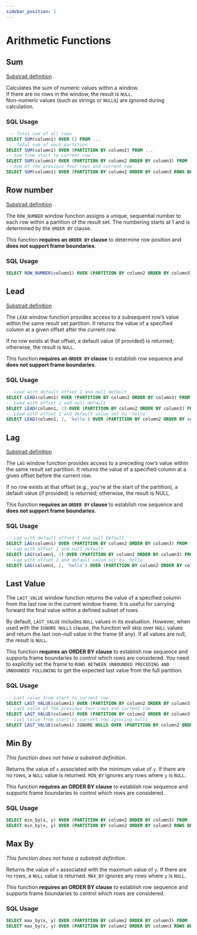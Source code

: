 ```yaml
---
sidebar_position: 1
---
```


# Arithmetic Functions

## Sum

[Substrait definition](https://substrait.io/extensions/functions_arithmetic/#sum)

Calculates the sum of numeric values within a window.  
If there are no rows in the window, the result is `NULL`.  
Non-numeric values (such as strings or `NULL`s) are ignored during calculation.

### SQL Usage

```sql
 -- Total sum of all rows
SELECT SUM(column1) OVER () FROM ...
 -- Total sum of each partition
SELECT SUM(column1) OVER (PARTITION BY column2) FROM ...
-- Sum from start to current row
SELECT SUM(column1) OVER (PARTITION BY column2 ORDER BY column3) FROM ...
-- Sum of the previous four rows and current row
SELECT SUM(column1) OVER (PARTITION BY column2 ORDER BY column3 ROWS BETWEEN 4 PRECEDING AND CURRENT ROW) FROM ...
```

## Row number

[Substrait definition](https://substrait.io/extensions/functions_arithmetic/#row_number)

The `ROW_NUMBER` window function assigns a unique, sequential number to each row within a partition of the result set. The numbering starts at 1 and is determined by the `ORDER BY` clause.

This function **requires an `ORDER BY` clause** to determine row position and **does not support frame boundaries**.    

### SQL Usage

```sql
SELECT ROW_NUMBER(column1) OVER (PARTITION BY column2 ORDER BY column3) FROM ...
```

## Lead

[Substrait definition](https://substrait.io/extensions/functions_arithmetic/#lead)

The `LEAD` window function provides access to a subsequent row’s value within the same result set partition. It returns the value of a specified column at a given offset after the current row.

If no row exists at that offset, a default value (if provided) is returned; otherwise, the result is `NULL`.

This function **requires an `ORDER BY` clause** to establish row sequence and **does not support frame boundaries**.

### SQL Usage

```sql
-- Lead with default offset 1 and null default
SELECT LEAD(column1) OVER (PARTITION BY column2 ORDER BY column3) FROM ...
-- Lead with offset 2 and null default
SELECT LEAD(column1, 2) OVER (PARTITION BY column2 ORDER BY column3) FROM ...
-- Lead with offset 2 and default value set to 'hello'
SELECT LEAD(column1, 2, 'hello') OVER (PARTITION BY column2 ORDER BY column3) FROM ...
```

## Lag

[Substrait definition](https://substrait.io/extensions/functions_arithmetic/#lag)

The `LAG` window function provides access to a preceding row’s value within the same result set partition. It returns the value of a specified column at a given offset before the current row.

If no row exists at that offset (e.g., you're at the start of the partition), a default value (if provided) is returned; otherwise, the result is NULL.

This function **requires an `ORDER BY` clause** to establish row sequence and **does not support frame boundaries**.

### SQL Usage

```sql
-- Lag with default offset 1 and null default
SELECT LAG(column1) OVER (PARTITION BY column2 ORDER BY column3) FROM ...
-- Lag with offset 2 and null default
SELECT LAG(column1, 2) OVER (PARTITION BY column2 ORDER BY column3) FROM ...
-- Lag with offset 2 and default value set to 'hello'
SELECT LAG(column1, 2, 'hello') OVER (PARTITION BY column2 ORDER BY column3) FROM ...
```

## Last Value

The `LAST_VALUE` window function returns the value of a specified column from the last row in the current window frame. It is useful for carrying forward the final value within a defined subset of rows.

By default, `LAST_VALUE` includes `NULL` values in its evaluation. However, when used with the `IGNORE NULLS` clause, the function will skip over `NULL` values and return the last non-null value in the frame (if any). If all values are null, the result is `NULL`.

This function **requires an ORDER BY clause** to establish row sequence and supports frame boundaries to control which rows are considered. You need to explicitly set the frame to `ROWS BETWEEN UNBOUNDED PRECEDING AND UNBOUNDED FOLLOWING` to get the expected last value from the full partition.

### SQL Usage

```sql
-- Last value from start to current row
SELECT LAST_VALUE(column1) OVER (PARTITION BY column2 ORDER BY column3) FROM ...
-- Last value of the previous four rows and current row
SELECT LAST_VALUE(column1) OVER (PARTITION BY column2 ORDER BY column3 ROWS BETWEEN 4 PRECEDING AND CURRENT ROW) FROM ...
-- Last value from start to current row ignoring nulls
SELECT LAST_VALUE(column1) IGNORE NULLS OVER (PARTITION BY column2 ORDER BY column3) FROM ...
```

## Min By

*This function does not have a substrait definition.*

Returns the value of `x` associated with the minimum value of `y`. If there are no rows, a `NULL` value is returned. `MIN_BY` ignores any rows where `y` is `NULL`.

This function **requires an ORDER BY clause** to establish row sequence and supports frame boundaries to control which rows are considered.

### SQL Usage

```sql
SELECT min_by(x, y) OVER (PARTITION BY column2 ORDER BY column3) FROM ...
SELECT min_by(x, y) OVER (PARTITION BY column2 ORDER BY column3 ROWS BETWEEN 4 PRECEDING AND CURRENT ROW) FROM ...
```

## Max By

*This function does not have a substrait definition.*

Returns the value of `x` associated with the maximum value of `y`. If there are no rows, a `NULL` value is returned. `MAX_BY` ignores any rows where `y` is `NULL`.

This function **requires an ORDER BY clause** to establish row sequence and supports frame boundaries to control which rows are considered.

### SQL Usage

```sql
SELECT max_by(x, y) OVER (PARTITION BY column2 ORDER BY column3) FROM ...
SELECT max_by(x, y) OVER (PARTITION BY column2 ORDER BY column3 ROWS BETWEEN 4 PRECEDING AND CURRENT ROW) FROM ...
```
